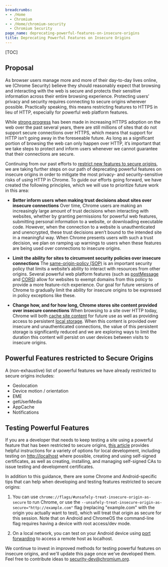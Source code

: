 ```yaml
---
breadcrumbs:
- - /Home
  - Chromium
- - /Home/chromium-security
  - Chromium Security
page_name: deprecating-powerful-features-on-insecure-origins
title: Deprecating Powerful Features on Insecure Origins
---
```


[TOC]

## Proposal

As browser users manage more and more of their day-to-day lives online, we
(Chrome Security) believe they should reasonably expect that browsing and
interacting with the web is secure and protects their sensitive information
across their entire browsing experience. Protecting users’ privacy and security
requires connecting to secure origins wherever possible. Practically speaking,
this means restricting features to HTTPS in lieu of HTTP, especially for
powerful web platform features.

While [strong progress](https://transparencyreport.google.com/https/overview)
has been made in increasing HTTPS adoption on the web over the past several
years, there are still millions of sites that do not support secure connections
over HTTPS, which means that support for HTTP isn’t going away in the
foreseeable future. As long as a significant portion of browsing the web can
only happen over HTTP, it’s important that we take steps to protect and inform
users whenever we cannot guarantee that their connections are secure.

Continuing from our past efforts to [restrict new features to secure
origins](/Home/chromium-security/prefer-secure-origins-for-powerful-new-features),
we are taking further steps on our path of deprecating powerful features on
insecure origins in order to mitigate the most privacy- and security-sensitive
risks of using HTTP in Chrome. To guide our efforts going forward, we have
created the following principles, which we will use to prioritize future work in
this area:

- **Better inform users when making trust decisions about sites over
  insecure connections** Over time, Chrome users are making an
  increasingly large amount of trust decisions when interacting with
  websites, whether by granting permissions for powerful web features,
  submitting personal information to a website, or downloading
  executable code. However, when the connection to a website is
  unauthenticated and unencrypted, these trust decisions aren’t bound
  to the intended site in a meaningful way. When Chrome presents users
  with such a trust decision, we plan on ramping up warnings to users
  when these features are being used over connections to insecure
  origins.

- **Limit the ability for sites to circumvent security policies over
  insecure connections** The [same-origin-policy
  (SOP)](https://developer.mozilla.org/en-US/docs/Web/Security/Same-origin_policy)
  is an important security policy that limits a website’s ability to
  interact with resources from other origins. Several powerful web
  platform features (such as
  [postMessage](https://developer.mozilla.org/en-US/docs/Web/API/Window/postMessage)
  and [CORS](https://developer.mozilla.org/en-US/docs/Web/HTTP/CORS))
  allow for websites to exempt domains from this policy to provide a
  more feature-rich experience. Our goal for future versions of Chrome
  to gradually limit the ability for insecure origins to be expressed
  in policy exceptions like these.

- **Change how, and for how long, Chrome stores site content provided
  over insecure connections** When browsing to a site over HTTP today,
  Chrome will both [cache site
  content](/developers/design-documents/network-stack/http-cache) for
  future use as well as providing access to persistent [local
  storage](https://developer.mozilla.org/en-US/docs/Web/API/Window/localStorage).
  When this content is provided over insecure and unauthenticated
  connections, the value of this persistent storage is significantly
  reduced and we are exploring ways to limit the duration this content
  will persist on user devices between visits to insecure origins.

## Powerful Features restricted to Secure Origins

A (non-exhaustive) list of powerful features we have already restricted to
secure origins includes:

- Geolocation
- Device motion / orientation
- EME
- getUserMedia
- AppCache
- Notifications

## Testing Powerful Features

If you are a developer that needs to keep testing a site using a powerful
feature that has been restricted to secure origins, [this
article](https://web.dev/how-to-use-local-https/) provides helpful instructions
for a variety of options for local development, including testing on
<http://localhost> where possible, creating and using self-signed certificates,
as well as creating, installing, and managing self-signed CAs to issue testing
and development certificates.

In addition to this guidance, there are some Chrome and Android-specific tips
that can help when developing and testing features restricted to secure origins:

1.  You can use `chrome://flags/#unsafely-treat-insecure-origin-as-secure` to run
    Chrome, or use the
    `--unsafely-treat-insecure-origin-as-secure="http://example.com"` flag
    (replacing "example.com" with the origin you actually want to test), which
    will treat that origin as secure for this session. Note that on Android and
    ChromeOS the command-line flag requires having a device with root access/dev
    mode.

2.  On a local network, you can test on your Android device using [port
    forwarding](https://developers.google.com/web/tools/chrome-devtools/remote-debugging/local-server)
    to access a remote host as localhost.

We continue to invest in improved methods for testing powerful features on
insecure origins, and we'll update this page once we've developed them. Feel
free to contribute ideas to
[security-dev@chromium.org](https://groups.google.com/a/chromium.org/forum/#!forum/security-dev).
